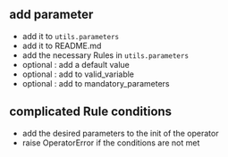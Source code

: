 ## add parameter
- add it to ```utils.parameters```
- add it to README.md
- add the necessary Rules in ```utils.parameters```
- optional : add a default value
- optional : add to valid_variable
- optional : add to mandatory_parameters

## complicated Rule conditions
- add the desired parameters to the init of the operator
- raise OperatorError if the conditions are not met